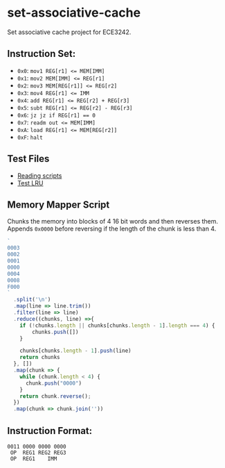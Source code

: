 # set-associative-cache
Set associative cache project for ECE3242.

## Instruction Set:
- `0x0`: `mov1 REG[r1] <= MEM[IMM]`
- `0x1`: `mov2 MEM[IMM] <= REG[r1]`
- `0x2`: `mov3 MEM[REG[r1]] <= REG[r2]`
- `0x3`: `mov4 REG[r1] <= IMM`
- `0x4`: `add REG[r1] <= REG[r2] + REG[r3]`
- `0x5`: `subt REG[r1] <= REG[r2] - REG[r3]`
- `0x6`: `jz jz if REG[r1] == 0`
- `0x7`: `readm out <= MEM[IMM]`
- `0xA`: `load REG[r1] <= MEM[REG[r2]]`
- `0xF`: `halt`

## Test Files
- [Reading scripts](https://jacobsmith.me/assembly/#/?text=mov1%20R0%203%20%23%20miss,%20set%200,%20line%200%0Amov1%20R0%202%20%23%20hit%0Amov1%20R0%201%20%23%20hit%0Amov1%20R0%200%20%23%20hit%0Amov1%20R0%204%20%23%20miss,%20set%201,%20line%200%0Amov1%20R0%208%20%23%20miss,%20set%202,%20line%200%20because%20line%201%20mru%0Ahalt%0A%0A%23%200000000100020003%0A%23%200000F00000080004%0A%23%20It%20worked%20as%20expected.%20This%20isn%27t%20the%20benchmark%20I%20wanted%20to%20run%20though%20since%20I%20though%20mov1%20R0%204%20and%20mov1%20R0%208%20where%20still%20in%20set%200%0A)
- [Test LRU](https://jacobsmith.me/assembly/#/?text=%23%20test%20replacement%20algorithm%20when%20both%20initialized%20and%20both%20non%20dirty%0Amov1%20R0%2012%20%20%23%20miss,%20insert%20line%200%20of%20set%203%0Amov1%20R0%2028%20%20%23%20miss,%20insert%20line%201%20of%20set%203%0Amov1%20R0%2012%20%20%23%20hit,%20set%20lru%20back%20to%20line%200%20of%20set%203%0Amov1%20R0%2044%20%20%23%20miss,%20replace%20line%201%20of%20set%203%0Ahalt%0A%0A%23%20We%20are%20using%20set%203%20here%20to%20avoid%20set%20conflicts%20with%20the%20instructions%0A%23%2000000000%2011%2000%20%3C%3D%2012%20%23%20miss,%20set%203%0A%23%2000000001%2011%2000%20%3C%3D%2028%20%23%20miss,%20set%203%0A%23%2000000010%2011%2000%20%3C%3D%2044%20%23%20miss,%20set%203%0A%0A%23%20002C000C001C000C%0A%23%20000000000000F000%0A)

## Memory Mapper Script
Chunks the memory into blocks of 4 16 bit words and then reverses them. Appends `0x0000` before reversing if the length of the chunk is less than 4.
```javascript
`
0003
0002
0001
0000
0004
0008
F000
`
  .split('\n')
  .map(line => line.trim())
  .filter(line => line)
  .reduce((chunks, line) =>{
    if (!chunks.length || chunks[chunks.length - 1].length === 4) {
    	chunks.push([])
	}

	chunks[chunks.length - 1].push(line)
	return chunks
  }, [])
  .map(chunk => {
	while (chunk.length < 4) {
	  chunk.push("0000")
    }
  	return chunk.reverse();
  })
  .map(chunk => chunk.join(''))
```

## Instruction Format:
```
0011 0000 0000 0000
 OP  REG1 REG2 REG3
 OP  REG1    IMM
```
